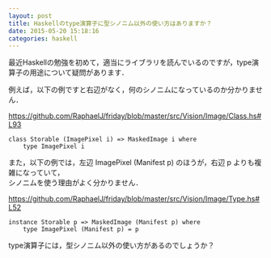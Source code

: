 ```yaml
---
layout: post
title: Haskellのtype演算子に型シノニム以外の使い方はありますか？
date: 2015-05-20 15:18:16
categories: haskell
---
```

<p>最近Haskellの勉強を初めて，適当にライブラリを読んでいるのですが，type演算子の用途について疑問があります．</p>

<p>例えば，以下の例ですと右辺がなく，何のシノニムになっているのか分かりません．</p>

<p><a href="https://github.com/RaphaelJ/friday/blob/master/src/Vision/Image/Class.hs#L93">https://github.com/RaphaelJ/friday/blob/master/src/Vision/Image/Class.hs#L93</a></p>

<pre><code>class Storable (ImagePixel i) =&gt; MaskedImage i where
    type ImagePixel i
</code></pre>

<p>また，以下の例では，左辺 ImagePixel (Manifest p) のほうが，右辺 p よりも複雑になっていて，<br>
シノニムを使う理由がよく分かりません．</p>

<p><a href="https://github.com/RaphaelJ/friday/blob/master/src/Vision/Image/Type.hs#L52">https://github.com/RaphaelJ/friday/blob/master/src/Vision/Image/Type.hs#L52</a></p>

<pre><code>instance Storable p =&gt; MaskedImage (Manifest p) where
    type ImagePixel (Manifest p) = p
</code></pre>

<p>type演算子には，型シノニム以外の使い方があるのでしょうか？</p>
